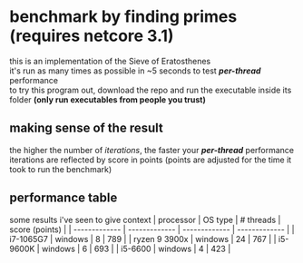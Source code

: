 # benchmark by finding primes (requires netcore 3.1)
this is an implementation of the Sieve of Eratosthenes\
it's run as many times as possible in ~5 seconds to test ***per-thread*** performance\
to try this program out, download the repo and run the executable inside its folder **(only run executables from people you trust)**

## making sense of the result
the higher the number of *iterations*, the faster your ***per-thread*** performance\
iterations are reflected by score in points (points are adjusted for the time it took to run the benchmark)

## performance table
some results i've seen to give context
| processor  | OS type | # threads | score (points) |
| ------------- | ------------- | ------------- | ------------- |
| i7-1065G7 | windows | 8 | 789 |
| ryzen 9 3900x | windows | 24 | 767 |
| i5-9600K | windows | 6 | 693 |
| i5-6600 | windows | 4 | 423 |
